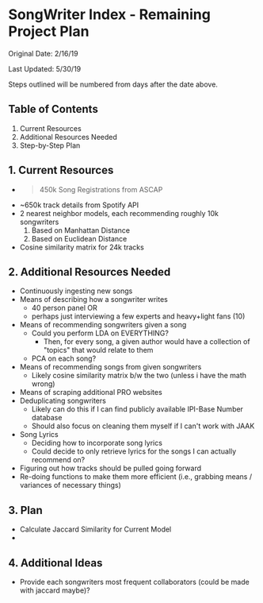 # SongWriter Index - Remaining Project Plan

Original Date: 2/16/19  

Last Updated: 5/30/19

Steps outlined will be numbered from days after the date above.

## Table of Contents
1. Current Resources
2. Additional Resources Needed
3. Step-by-Step Plan

## 1. Current Resources
- > 450k Song Registrations from ASCAP
- ~650k track details from Spotify API
- 2 nearest neighbor models, each recommending roughly 10k songwriters
  1. Based on Manhattan Distance
  2. Based on Euclidean Distance
- Cosine similarity matrix for 24k tracks

## 2. Additional Resources Needed
- Continuously ingesting new songs
- Means of describing how a songwriter writes
  - 40 person panel OR
  - perhaps just interviewing a few experts and heavy+light fans (10)
- Means of recommending songwriters given a song
  - Could you perform LDA on EVERYTHING?
    - Then, for every song, a given author would have a collection of "topics" that would relate to them
  - PCA on each song?
- Means of recommending songs from given songwriters
  - Likely cosine similarity matrix b/w the two (unless i have the math wrong)
- Means of scraping additional PRO websites
- Deduplicating songwriters 
  - Likely can do this if I can find publicly available IPI-Base Number database
  - Should also focus on cleaning them myself if I can't work with JAAK
- Song Lyrics
  - Deciding how to incorporate song lyrics
  - Could decide to only retrieve lyrics for the songs I can actually recommend on?
- Figuring out how tracks should be pulled going forward
- Re-doing functions to make them more efficient (i.e., grabbing means / variances of necessary things)

## 3. Plan
- Calculate Jaccard Similarity for Current Model
-  

## 4. Additional Ideas
- Provide each songwriters most frequent collaborators (could be made with jaccard maybe)?


